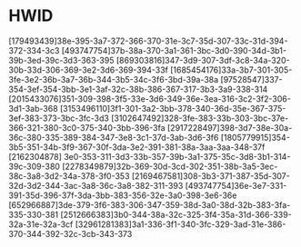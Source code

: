 # HWID
[179493439]38e-395-3a7-372-366-370-31e-3c7-35d-307-33c-31d-394-372-334-3c3
[493747754]37b-38a-370-3a1-361-3bc-3d0-390-34d-3b1-39b-3ed-39c-3d3-363-395
[869303816]347-3d9-307-3df-3c8-34a-320-30b-33d-306-369-3e2-3d6-369-394-33f
[1685454176]33a-3b7-301-305-3fe-3e2-36b-3a7-36b-344-3b5-34c-3f6-3bd-39a-38a
[97528547]337-354-3ef-354-3bb-3e1-3af-32c-38b-386-367-317-3b3-3a9-338-314
[2015433076]351-309-398-3f5-33e-3d6-349-36e-3ea-316-3c2-3f2-306-3d1-3ab-368
[3153496110]3f1-301-3a2-3bb-378-340-36d-35e-367-375-3ef-383-373-3bc-3fc-3d3
[3102647492]328-3fe-383-33b-303-3bc-37e-366-321-380-3c0-375-340-3bb-396-3fa
[2917228497]398-3d7-38e-30a-36c-380-335-389-384-347-3e8-3c1-37d-3ab-3d6-3f6
[1805779915]354-3b5-351-34b-3f9-367-30f-3da-3e2-391-381-38a-3aa-3aa-348-37f
[2162304878] 3e0-353-311-3d3-33b-357-39b-3a1-375-35c-3d8-3b1-314-39c-309-380
[2278349879]32b-369-30d-3cd-302-351-38b-3a5-3ec-38c-3a8-3d2-34a-378-3f0-353
[2169467581]308-3b3-371-387-35d-307-32d-3d2-344-3ac-3a8-36c-3a8-382-311-393
[493747754]36e-3e7-331-391-35d-396-37f-3da-3bb-383-356-32e-3a0-398-3e6-36e
[652966887]3de-379-3f6-383-306-347-359-38d-3a0-38d-32b-383-3fa-335-330-381
[2512666383]3b0-344-38a-32c-325-3f4-35a-31d-366-339-32a-31e-32a-3cf
[32961281383]3a1-336-3f1-340-3fc-329-3ad-31e-386-370-344-392-32c-3cb-343-373
